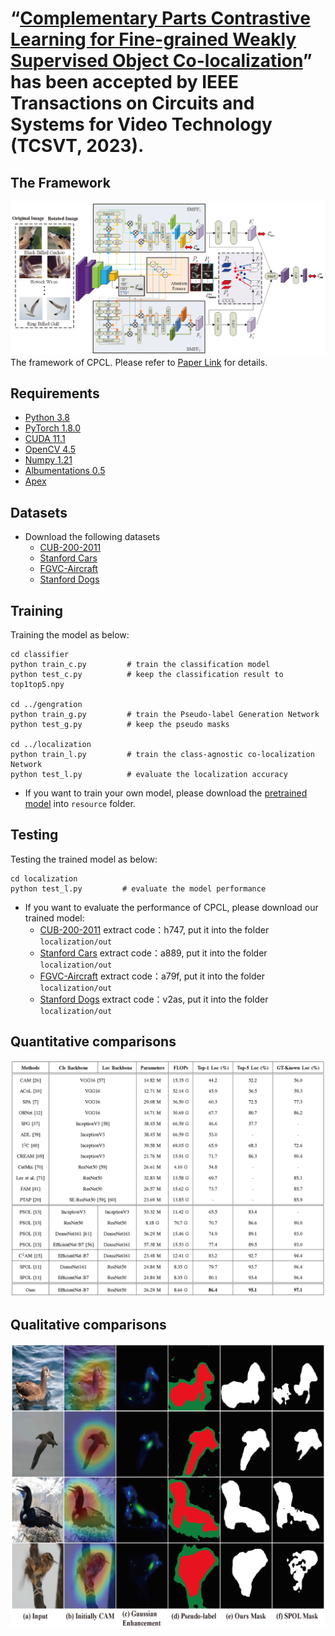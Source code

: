# “[Complementary Parts Contrastive Learning for Fine-grained Weakly Supervised Object Co-localization](https://ieeexplore.ieee.org/document/10098208)” has been accepted by IEEE Transactions on Circuits and Systems for Video Technology (TCSVT, 2023).
## The Framework
![](https://github.com/Zhao-fan/CPCL/blob/main/resource/framework.png)
The framework of CPCL. Please refer to [Paper Link](https://ieeexplore.ieee.org/document/10098208) for details.

## Requirements
* [Python 3.8](https://www.python.org/) <br>
* [PyTorch 1.8.0](https://pytorch.org/) <br>
* [CUDA 11.1](https://developer.nvidia.com/cuda-downloads) <br>
* [OpenCV 4.5](https://opencv.org/) <br>
* [Numpy 1.21](https://numpy.org/) <br>
* [Albumentations 0.5](https://github.com/albumentations-team/albumentations) <br>
* [Apex](https://github.com/NVIDIA/apex)

## Datasets
* Download the following datasets 
  * [CUB-200-2011](https://www.vision.caltech.edu/datasets/cub_200_2011/) <br>
  * [Stanford Cars](http://ai.stanford.edu/~jkrause/cars/car_dataset.html) <br>
  * [FGVC-Aircraft](https://www.robots.ox.ac.uk/~vgg/data/fgvc-aircraft/) <br>
  * [Stanford Dogs](http://vision.stanford.edu/aditya86/ImageNetDogs/main.html) <br>

## Training
Training the model as below:
```
cd classifier     
python train_c.py         # train the classification model
python test_c.py          # keep the classification result to top1top5.npy  

cd ../gengration         
python train_g.py         # train the Pseudo-label Generation Network  
python test_g.py          # keep the pseudo masks 

cd ../localization        
python train_l.py         # train the class-agnostic co-localization Network 
python test_l.py          # evaluate the localization accuracy 
```
* If you want to train your own model, please download the [pretrained model](https://download.pytorch.org/models/resnet50-19c8e357.pth) into `resource` folder.

## Testing
Testing the trained model as below:
```
cd localization
python test_l.py         # evaluate the model performance 
```
* If you want to evaluate the performance of CPCL, please download our trained model:
  * [CUB-200-2011](https://pan.baidu.com/s/1tGZqun_oEth-UbwM2zIFlw) extract code：h747, put it into the folder `localization/out`   <br>
  * [Stanford Cars](https://pan.baidu.com/s/19I1314zLyBPJQkHmXvvNgA) extract code：a889, put it into the folder `localization/out`  <br>
  * [FGVC-Aircraft](https://pan.baidu.com/s/1uujnylWIdwBO2uyY1yTPmQ) extract code：a79f, put it into the folder `localization/out`  <br>
  * [Stanford Dogs](https://pan.baidu.com/s/1o_3D3xfJW5kfC-I441KcMg) extract code：v2as, put it into the folder `localization/out`  <br> 

## Quantitative comparisons
![](https://github.com/Zhao-fan/CPCL/blob/main/resource/cubloc.png)

## Qualitative comparisons
![](https://github.com/Zhao-fan/CPCL/blob/main/images/Fig_6.png)

